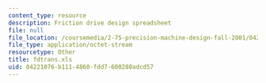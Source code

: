 ```yaml
---
content_type: resource
description: Friction drive design spreadsheet
file: null
file_location: /coursemedia/2-75-precision-machine-design-fall-2001/04221076b1114860fdd7600280adcd57_fdtrans.xls
file_type: application/octet-stream
resourcetype: Other
title: fdtrans.xls
uid: 04221076-b111-4860-fdd7-600280adcd57
---
```

